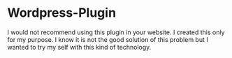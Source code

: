 # Wordpress-Plugin
I would not recommend using this plugin in your website. I created this only for my purpose.
I know it is not the good solution of this problem but I wanted to try my self with this kind of technology.

